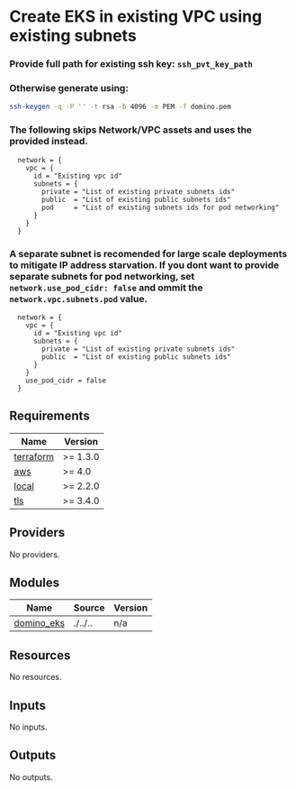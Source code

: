 # Create EKS in existing VPC using existing subnets

### Provide full path for existing ssh key:  `ssh_pvt_key_path`
### Otherwise generate using:

```bash
ssh-keygen -q -P '' -t rsa -b 4096 -m PEM -f domino.pem
```
### The following skips Network/VPC assets and uses the provided instead.
```hcl
  network = {
    vpc = {
      id = "Existing vpc id"
      subnets = {
        private = "List of existing private subnets ids"
        public  = "List of existing public subnets ids"
        pod     = "List of existing subnets ids for pod networking"
      }
    }
  }
```

### A separate subnet is recomended for large scale deployments to mitigate IP address starvation. If you dont want to provide separate subnets for pod networking, set `network.use_pod_cidr: false` and ommit the `network.vpc.subnets.pod` value.

```hcl
  network = {
    vpc = {
      id = "Existing vpc id"
      subnets = {
        private = "List of existing private subnets ids"
        public  = "List of existing public subnets ids"
      }
    }
    use_pod_cidr = false
  }
```


<!-- BEGINNING OF PRE-COMMIT-TERRAFORM DOCS HOOK -->
## Requirements

| Name | Version |
|------|---------|
| <a name="requirement_terraform"></a> [terraform](#requirement\_terraform) | >= 1.3.0 |
| <a name="requirement_aws"></a> [aws](#requirement\_aws) | >= 4.0 |
| <a name="requirement_local"></a> [local](#requirement\_local) | >= 2.2.0 |
| <a name="requirement_tls"></a> [tls](#requirement\_tls) | >= 3.4.0 |

## Providers

No providers.

## Modules

| Name | Source | Version |
|------|--------|---------|
| <a name="module_domino_eks"></a> [domino\_eks](#module\_domino\_eks) | ./../.. | n/a |

## Resources

No resources.

## Inputs

No inputs.

## Outputs

No outputs.
<!-- END OF PRE-COMMIT-TERRAFORM DOCS HOOK -->
